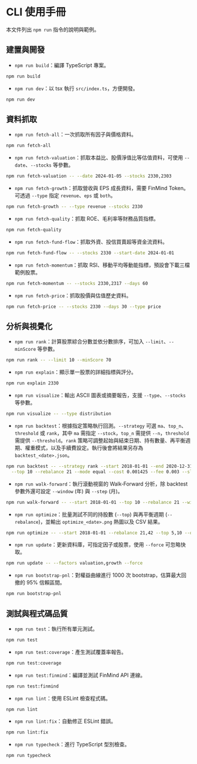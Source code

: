 # CLI 使用手冊

本文件列出 `npm run` 指令的說明與範例。

## 建置與開發

- `npm run build`：編譯 TypeScript 專案。

```bash
npm run build
```

- `npm run dev`：以 tsx 執行 `src/index.ts`，方便開發。

```bash
npm run dev
```

## 資料抓取

- `npm run fetch-all`：一次抓取所有因子與價格資料。

```bash
npm run fetch-all
```

- `npm run fetch-valuation`：抓取本益比、股價淨值比等估值資料，可使用 `--date`、`--stocks` 等參數。

```bash
npm run fetch-valuation -- --date 2024-01-05 --stocks 2330,2303
```

- `npm run fetch-growth`：抓取營收與 EPS 成長資料，需要 FinMind Token。可透過 `--type` 指定 `revenue`、`eps` 或 `both`。

```bash
npm run fetch-growth -- --type revenue --stocks 2330
```

- `npm run fetch-quality`：抓取 ROE、毛利率等財務品質指標。

```bash
npm run fetch-quality
```

- `npm run fetch-fund-flow`：抓取外資、投信買賣超等資金流資料。

```bash
npm run fetch-fund-flow -- --stocks 2330 --start-date 2024-01-01
```


- `npm run fetch-momentum`：抓取 RSI、移動平均等動能指標，預設會下載三檔範例股票。

```bash
npm run fetch-momentum -- --stocks 2330,2317 --days 60
```

- `npm run fetch-price`：抓取股價與估值歷史資料。

```bash
npm run fetch-price -- --stocks 2330 --days 30 --type price
```

## 分析與視覺化

- `npm run rank`：計算股票綜合分數並依分數排序，可加入 `--limit`、`--minScore` 等參數。

```bash
npm run rank -- --limit 10 --minScore 70
```

- `npm run explain`：顯示單一股票的詳細指標與評分。

```bash
npm run explain 2330
```

- `npm run visualize`：輸出 ASCII 圖表或摘要報告，支援 `--type`、`--stocks` 等參數。

```bash
npm run visualize -- --type distribution
```

- `npm run backtest`：根據指定策略執行回測。`--strategy` 可選 `ma`、`top_n`、`threshold` 或 `rank`，其中 `ma` 需指定 `--stock`，`top_n` 需提供 `--n`，`threshold` 需提供 `--threshold`。`rank` 策略可調整起始與結束日期、持有數量、再平衡週期、權重模式，以及手續費設定。執行後會將結果另存為 `backtest_<date>.json`。

```bash
npm run backtest -- --strategy rank --start 2018-01-01 --end 2020-12-31 \
  --top 10 --rebalance 21 --mode equal --cost 0.001425 --fee 0.003 --slip 0.0015
```

- `npm run walk-forward`：執行滾動視窗的 Walk‑Forward 分析，除 backtest 參數外還可設定 `--window` (年) 與 `--step` (月)。

```bash
npm run walk-forward -- --start 2018-01-01 --top 10 --rebalance 21 --window 3 --step 1
```

- `npm run optimize`：批量測試不同的持股數 (`--top`) 與再平衡週期 (`--rebalance`)，並輸出 `optimize_<date>.png` 熱圖以及 CSV 結果。

```bash
npm run optimize -- --start 2018-01-01 --rebalance 21,42 --top 5,10 --out result.csv
```

- `npm run update`：更新資料庫，可指定因子或股票，使用 `--force` 可忽略快取。

```bash
npm run update -- --factors valuation,growth --force
```

- `npm run bootstrap-pnl`：對權益曲線進行 1000 次 bootstrap，估算最大回撤的 95% 信賴區間。

```bash
npm run bootstrap-pnl
```

## 測試與程式碼品質

- `npm run test`：執行所有單元測試。

```bash
npm run test
```

- `npm run test:coverage`：產生測試覆蓋率報告。

```bash
npm run test:coverage
```

- `npm run test:finmind`：編譯並測試 FinMind API 連線。

```bash
npm run test:finmind
```

- `npm run lint`：使用 ESLint 檢查程式碼。

```bash
npm run lint
```

- `npm run lint:fix`：自動修正 ESLint 錯誤。

```bash
npm run lint:fix
```

- `npm run typecheck`：進行 TypeScript 型別檢查。

```bash
npm run typecheck
```
